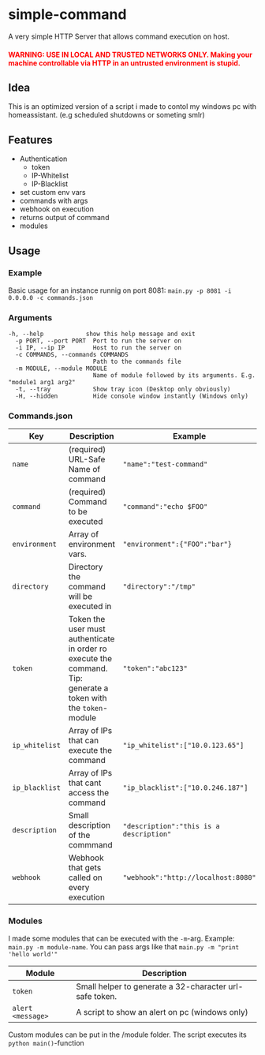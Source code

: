 # simple-command
A very simple HTTP Server that allows command execution on host. 

<h4 style="color:red">WARNING: USE IN LOCAL AND TRUSTED NETWORKS ONLY. Making your machine controllable via HTTP in an untrusted environment is stupid. </h4>

## Idea
This is an optimized version of a script i made to contol my windows pc with homeassistant. (e.g scheduled shutdowns or someting smlr)

## Features
- Authentication
    - token
    - IP-Whitelist
    - IP-Blacklist
- set custom env vars
- commands with args
- webhook on execution
- returns output of command 
- modules

## Usage
### Example
Basic usage for an instance runnig on port 8081:
```main.py -p 8081 -i 0.0.0.0 -c commands.json```

### Arguments
```
-h, --help            show this help message and exit
  -p PORT, --port PORT  Port to run the server on
  -i IP, --ip IP        Host to run the server on
  -c COMMANDS, --commands COMMANDS
                        Path to the commands file
  -m MODULE, --module MODULE
                        Name of module followed by its arguments. E.g. "module1 arg1 arg2"
  -t, --tray            Show tray icon (Desktop only obviously)
  -H, --hidden          Hide console window instantly (Windows only)
```

### Commands.json
| Key | Description | Example |
|---|---|---|
|`name`|(required) URL-Safe Name of command  | `"name":"test-command"`|
|`command`|(required) Command to be executed| `"command":"echo $FOO"`|
|`environment`|Array of environment vars.| `"environment":{"FOO":"bar"}`|
|`directory`|Directory the command will be executed in|`"directory":"/tmp"`|
|`token`|Token the user must authenticate in order ro execute the command. Tip: generate a token with the `token`-module |`"token":"abc123"`|
|`ip_whitelist`|Array of IPs that can execute the command|`"ip_whitelist":["10.0.123.65"]`|
|`ip_blacklist`|Array of IPs that cant access the command|`"ip_blacklist":["10.0.246.187"]`|
|`description`|Small description of the commmand|`"description":"this is a description"`|
|`webhook`|Webhook that gets called on every execution|`"webhook":"http://localhost:8080"`|

### Modules
I made some modules that can be executed with the `-m`-arg. Example: `main.py -m module-name`.
You can pass args like that `main.py -m "print 'hello world'"`

|Module|Description|
|---|---|
|`token`|Small helper to generate a 32-character url-safe token.|
|`alert <message>`|A script to show an alert on pc (windows only)|

Custom modules can be put in the /module folder. The script executes its ```python main()```-function
